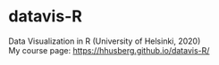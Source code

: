 # datavis-R
Data Visualization in R (University of Helsinki, 2020) <br>
My course page: https://hhusberg.github.io/datavis-R/